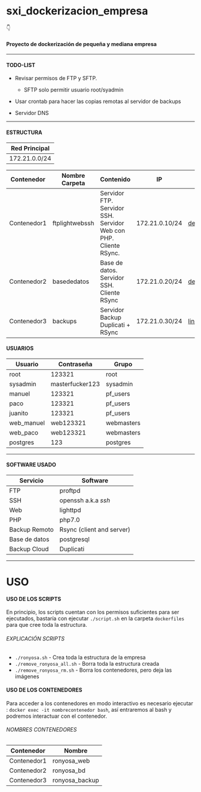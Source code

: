 # sxi_dockerizacion_empresa
:point_down:
#### Proyecto de dockerización de pequeña y mediana empresa
----

#### TODO-LIST  


- Revisar permisos de FTP y SFTP.
  - SFTP solo permitir usuario root/syadmin  

- Usar crontab para hacer las copias remotas al servidor de backups

- Servidor DNS

---

#### ESTRUCTURA

| Red Principal |
|---|
| 172.21.0.0/24  |


| Contenedor  | Nombre Carpeta | Contenido  | IP  | Base |
|---|---|---|---|---|
| Contenedor1  | ftplightwebssh  |  Servidor FTP. Servidor SSH. Servidor Web con PHP. Cliente RSync. | 172.21.0.10/24  | [debian](https://store.docker.com/images/debian) |
| Contenedor2  | basededatos | Base de datos. Servidor SSH. Cliente RSync  | 172.21.0.20/24  | [debian](https://store.docker.com/images/debian)
| Contenedor3  | backups  | Servidor Backup Duplicati + RSync  |  172.21.0.30/24 | [linuxserver/duplicati](https://store.docker.com/community/images/linuxserver/duplicati) |

#### USUARIOS

| Usuario  | Contraseña  | Grupo  |
|---|---|---|
| root  | 123321  | root  |
| sysadmin  | masterfucker123  | sysadmin  |
| manuel  | 123321  | pf_users  |
| paco  | 123321  | pf_users  |
| juanito  | 123321  | pf_users  |
| web_manuel  | web123321  | webmasters  |
| web_paco  | web123321  | webmasters  |
| postgres | 123 | postgres |

---

#### SOFTWARE USADO

| Servicio  | Software  |
|---|---|
| FTP  | proftpd  |
| SSH  | openssh a.k.a _ssh_ |
| Web  | lighttpd  |
| PHP | php7.0  |
| Backup Remoto | Rsync (client and server) |
| Base de datos | postgresql  |
| Backup Cloud | Duplicati   |

---

# USO

#### USO DE LOS SCRIPTS
En principio, los scripts cuentan con los permisos suficientes para ser ejecutados, bastaría con ejecutar `./script.sh` en la carpeta `dockerfiles` para que cree toda la estructura.

###### EXPLICACIÓN SCRIPTS

- `./ronyosa.sh` - Crea toda la estructura de la empresa
- `./remove_ronyosa_all.sh` - Borra toda la estructura creada
- `./remove_ronyosa_rm.sh` - Borra los contenedores, pero deja las imágenes

#### USO DE LOS CONTENEDORES
Para acceder a los contenedores en modo interactivo es necesario ejecutar :
`docker exec -it nombrecontenedor bash`, así entraremos al bash y podremos interactuar con el contenedor.

###### NOMBRES CONTENEDORES

| Contenedor  |  Nombre  |
|---|---|
| Contenedor1  | ronyosa_web  |
| Contenedor2  | ronyosa_bd  |
| Contenedor3  | ronyosa_backup  |
